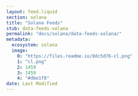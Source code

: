 ```yaml
---
layout: feed.liquid
section: solana
title: "Solana Feeds"
stub: data-feeds-solana
permalink: "docs/solana/data-feeds-solana/"
metadata:
  ecosystem: solana
  image:
    0: "https://files.readme.io/8dc5d76-cl.png"
    1: "cl.png"
    2: 1459
    3: 1459
    4: "#dbe1f8"
date: Last Modified
---
```

